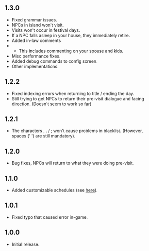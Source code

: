 ## 1.3.0
- Fixed grammar issues.
- NPCs in island won't visit.
- Visits won't occur in festival days.
- If a NPC falls asleep in your house, they immediately retire.
- Added in-law comments 
- - This includes commenting on your spouse and kids.
- Misc performance fixes.
- Added debug commands to config screen.
- Other implementations.

## 1.2.2
- Fixed indexing errors when returning to title / ending the day. 
- Still trying to get NPCs to return their pre-visit dialogue and facing direction. (Doesn't seem to work so far)

## 1.2.1
- The characters , . / ; won't cause problems in blacklist. (However, spaces (' ') are still mandatory).

## 1.2.0
- Bug fixes, NPCs will return to what they were doing pre-visit.

## 1.1.0
- Added customizable schedules (see [here](https://github.com/misty-spring/FarmhouseVisits/blob/main/README.md)).

## 1.0.1
- Fixed typo that caused error in-game.

## 1.0.0
- Initial release. 
